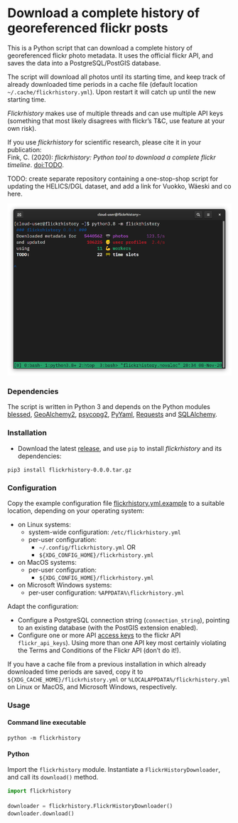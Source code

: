 # Download a complete history of georeferenced flickr posts

This is a Python script that can download a complete history of georeferenced flickr photo metadata. It uses the official flickr API, and saves the data into a PostgreSQL/PostGIS database.

The script will download all photos until its starting time, and keep track of already downloaded time periods in a cache file (default location `~/.cache/flickrhistory.yml`). Upon restart it will catch up until the new starting time.

*Flickrhistory* makes use of multiple threads and can use multiple API keys (something that most likely disagrees with flickr’s T&C, use feature at your own risk).

If you use *flickrhistory* for scientific research, please cite it in your publication: <br />
Fink, C. (2020): *flickrhistory: Python tool to download a complete flickr timeline*. [doi:TODO](https://doi.org/TODO).

TODO: create separate repository containing a one-stop-shop script for updating the HELICS/DGL dataset, and add a link for Vuokko, Wäeski and co here.

![screen shot](extra/images/screenshot.png)

### Dependencies

The script is written in Python 3 and depends on the Python modules [blessed](https://blessed.readthedocs.io/), [GeoAlchemy2](https://geoalchemy-2.readthedocs.io/), [psycopg2](https://www.psycopg.org/), [PyYaml](https://pyyaml.org/), [Requests](https://2.python-requests.org/en/master/) and [SQLAlchemy](https://sqlalchemy.org/).

### Installation

- Download the latest [release](https://gitlab.com/christoph.fink/flickrhistory/-/releases), and use `pip` to install *flickrhistory* and its dependencies:

```shell
pip3 install flickrhistory-0.0.0.tar.gz
```

### Configuration

Copy the example configuration file [flickrhistory.yml.example](https://gitlab.com/christoph.fink/flickrhistory/-/raw/master/flickrhistory.yml.example) to a suitable location, depending on your operating system: 

- on Linux systems:
    - system-wide configuration: `/etc/flickrhistory.yml`
    - per-user configuration: 
        - `~/.config/flickrhistory.yml` OR
        - `${XDG_CONFIG_HOME}/flickrhistory.yml`
- on MacOS systems:
    - per-user configuration:
        - `${XDG_CONFIG_HOME}/flickrhistory.yml`
- on Microsoft Windows systems:
    - per-user configuration:
        `%APPDATA%\flickrhistory.yml`

Adapt the configuration:

- Configure a PostgreSQL connection string (`connection_string`), pointing to an existing database (with the PostGIS extension enabled).
- Configure one or more API [access keys](https://flickr.com/services/api/keys/) to the flickr API `flickr_api_keys`). Using more than one API key most certainly violating the Terms and Conditions of the Flickr API (don’t do it!).

If you have a cache file from a previous installation in which already downloaded time periods are saved, copy it to `${XDG_CACHE_HOME}/flickrhistory.yml` or `%LOCALAPPDATA%/flickrhistory.yml` on Linux or MacOS, and Microsoft Windows, respectively.

### Usage

#### Command line executable

```shell
python -m flickrhistory
```

#### Python

Import the `flickrhistory` module. Instantiate a `FlickrHistoryDownloader`, and call its `download()` method.

```python
import flickrhistory

downloader = flickrhistory.FlickrHistoryDownloader()
downloader.download()
```
